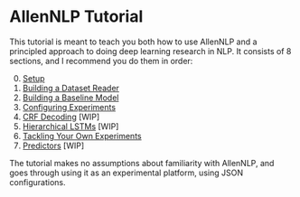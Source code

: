 # AllenNLP Tutorial

This tutorial is meant to teach you both how to use AllenNLP and a principled approach to doing deep learning research in NLP.
It consists of 8 sections, and I recommend you do them in order:

0. [Setup](https://github.com/jbarrow/allennlp_tutorial/blob/master/tutorial/0_Setup.md)
1. [Building a Dataset Reader](https://github.com/jbarrow/allennlp_tutorial/blob/master/tutorial/1_Building_a_Dataset_Reader.md)
2. [Building a Baseline Model](https://github.com/jbarrow/allennlp_tutorial/blob/master/tutorial/2_Building_a_Model.md)
3. [Configuring Experiments](https://github.com/jbarrow/allennlp_tutorial/blob/master/tutorial/3_Configuring_Experiments.md)
4. [CRF Decoding](https://github.com/jbarrow/allennlp_tutorial/blob/master/tutorial/4_CRF_Decoding.md) [WIP]
5. [Hierarchical LSTMs](https://github.com/jbarrow/allennlp_tutorial/blob/master/tutorial/5_Hierarchical_LSTMs.md) [WIP]
6. [Tackling Your Own Experiments](https://github.com/jbarrow/allennlp_tutorial/blob/master/tutorial/6_Tackling_Your_Own_Experiments.md)
7. [Predictors](https://github.com/jbarrow/allennlp_tutorial/blob/master/tutorial/7_Predictors.md) [WIP]

The tutorial makes no assumptions about familiarity with AllenNLP, and goes through using it as an experimental platform, using JSON configurations.
